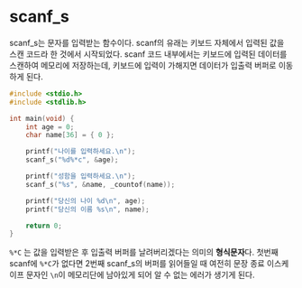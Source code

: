 # scanf_s

scanf_s는 문자를 입력받는 함수이다. scanf의 유래는 키보드 자체에서 입력된 값을 스캔 코드라 한 것에서 시작되었다.
scanf 코드 내부에서는 키보드에 입력된 데이터를 스캔하여 메모리에 저장하는데, 키보드에 입력이 가해지면 데이터가 입출력 버퍼로 이동하게 된다.

```c
#include <stdio.h>
#include <stdlib.h>

int main(void) {
	int age = 0;
	char name[36] = { 0 };

	printf("나이를 입력하세요.\n");
	scanf_s("%d%*c", &age);

	printf("성함을 입력하세요.\n");
	scanf_s("%s", &name, _countof(name));

	printf("당신의 나이 %d\n", age);
	printf("당신의 이름 %s\n", name);

	return 0;
}
```

`%*C` 는 값을 입력받은 후 입출력 버퍼를 날려버리겠다는 의미의 **형식문자**다.
첫번째 scanf에 `%*C`가 없다면 2번째 scanf_s의 버퍼를 읽어들일 때 여전히 문장 종료 이스케이프 문자인 `\n`이 메모리단에 남아있게 되어
알 수 없는 에러가 생기게 된다.
